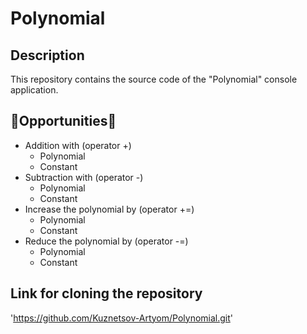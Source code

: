 # Polynomial
## Description
This repository contains the source code of the "Polynomial" console application.
## :wrench:Opportunities:wrench:
* Addition with (operator +)
  * Polynomial
  * Constant
* Subtraction with (operator -)
  * Polynomial
  * Constant
* Increase the polynomial by (operator +=)
  * Polynomial
  * Constant
* Reduce the polynomial by (operator -=)
  * Polynomial
  * Constant
## Link for cloning the repository
'https://github.com/Kuznetsov-Artyom/Polynomial.git'
